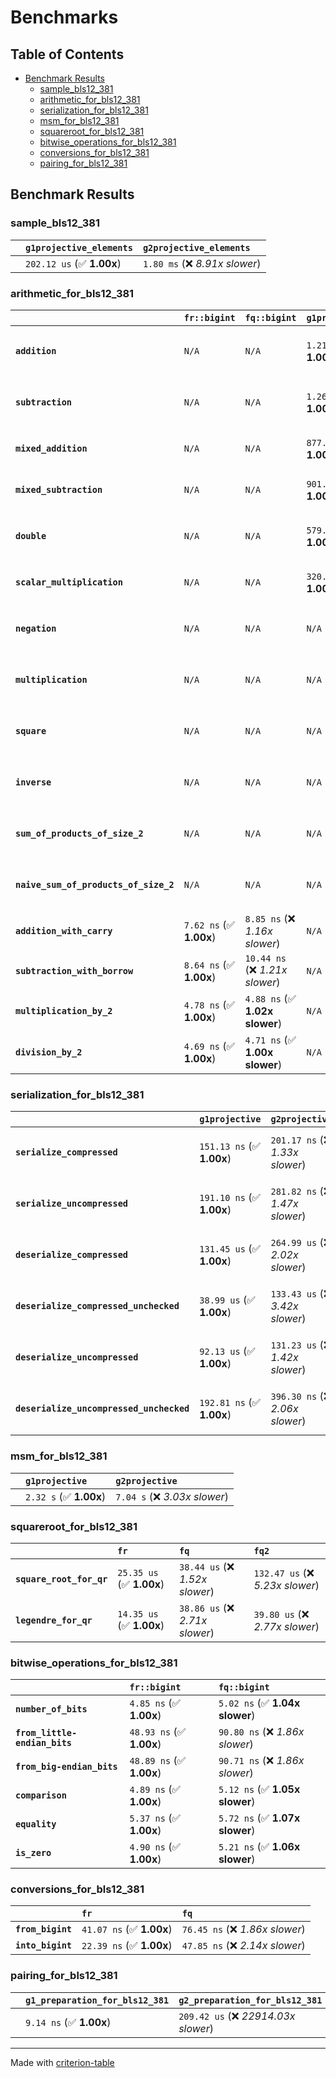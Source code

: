 # Benchmarks

## Table of Contents

- [Benchmark Results](#benchmark-results)
    - [sample_bls12_381](#sample_bls12_381)
    - [arithmetic_for_bls12_381](#arithmetic_for_bls12_381)
    - [serialization_for_bls12_381](#serialization_for_bls12_381)
    - [msm_for_bls12_381](#msm_for_bls12_381)
    - [squareroot_for_bls12_381](#squareroot_for_bls12_381)
    - [bitwise_operations_for_bls12_381](#bitwise_operations_for_bls12_381)
    - [conversions_for_bls12_381](#conversions_for_bls12_381)
    - [pairing_for_bls12_381](#pairing_for_bls12_381)

## Benchmark Results

### sample_bls12_381

|        | `g1projective_elements`          | `g2projective_elements`           |
|:-------|:---------------------------------|:--------------------------------- |
|        | `202.12 us` (✅ **1.00x**)        | `1.80 ms` (❌ *8.91x slower*)      |

### arithmetic_for_bls12_381

|                                       | `fr::bigint`            | `fq::bigint`                    | `g1projective`            | `g2projective`                   | `fq2`                            | `fq12`                            | `fq`                             | `fr`                              |
|:--------------------------------------|:------------------------|:--------------------------------|:--------------------------|:---------------------------------|:---------------------------------|:----------------------------------|:---------------------------------|:--------------------------------- |
| **`addition`**                        | `N/A`                   | `N/A`                           | `1.21 us` (✅ **1.00x**)   | `3.98 us` (❌ *3.30x slower*)     | `23.44 ns` (🚀 **51.50x faster**) | `197.02 ns` (🚀 **6.13x faster**)  | `12.56 ns` (🚀 **96.12x faster**) | `8.66 ns` (🚀 **139.34x faster**)  |
| **`subtraction`**                     | `N/A`                   | `N/A`                           | `1.26 us` (✅ **1.00x**)   | `4.04 us` (❌ *3.22x slower*)     | `23.46 ns` (🚀 **53.55x faster**) | `159.52 ns` (🚀 **7.87x faster**)  | `12.67 ns` (🚀 **99.18x faster**) | `8.78 ns` (🚀 **143.09x faster**)  |
| **`mixed_addition`**                  | `N/A`                   | `N/A`                           | `877.74 ns` (✅ **1.00x**) | `2.85 us` (❌ *3.25x slower*)     | `N/A`                            | `N/A`                             | `N/A`                            | `N/A`                             |
| **`mixed_subtraction`**               | `N/A`                   | `N/A`                           | `901.12 ns` (✅ **1.00x**) | `2.89 us` (❌ *3.21x slower*)     | `N/A`                            | `N/A`                             | `N/A`                            | `N/A`                             |
| **`double`**                          | `N/A`                   | `N/A`                           | `579.78 ns` (✅ **1.00x**) | `1.79 us` (❌ *3.09x slower*)     | `12.50 ns` (🚀 **46.37x faster**) | `67.68 ns` (🚀 **8.57x faster**)   | `7.22 ns` (🚀 **80.27x faster**)  | `6.13 ns` (🚀 **94.55x faster**)   |
| **`scalar_multiplication`**           | `N/A`                   | `N/A`                           | `320.12 us` (✅ **1.00x**) | `964.45 us` (❌ *3.01x slower*)   | `N/A`                            | `N/A`                             | `N/A`                            | `N/A`                             |
| **`negation`**                        | `N/A`                   | `N/A`                           | `N/A`                     | `N/A`                            | `22.92 ns` (❌ *3.72x slower*)    | `102.49 ns` (❌ *16.64x slower*)   | `18.60 ns` (❌ *3.02x slower*)    | `6.16 ns` (✅ **1.00x**)           |
| **`multiplication`**                  | `N/A`                   | `N/A`                           | `N/A`                     | `N/A`                            | `243.88 ns` (❌ *5.30x slower*)   | `6.25 us` (❌ *136.05x slower*)    | `76.33 ns` (❌ *1.66x slower*)    | `45.97 ns` (✅ **1.00x**)          |
| **`square`**                          | `N/A`                   | `N/A`                           | `N/A`                     | `N/A`                            | `172.56 ns` (❌ *4.55x slower*)   | `4.44 us` (❌ *117.16x slower*)    | `65.05 ns` (❌ *1.72x slower*)    | `37.90 ns` (✅ **1.00x**)          |
| **`inverse`**                         | `N/A`                   | `N/A`                           | `N/A`                     | `N/A`                            | `15.13 us` (❌ *2.12x slower*)    | `25.43 us` (❌ *3.57x slower*)     | `14.81 us` (❌ *2.08x slower*)    | `7.12 us` (✅ **1.00x**)           |
| **`sum_of_products_of_size_2`**       | `N/A`                   | `N/A`                           | `N/A`                     | `N/A`                            | `529.70 ns` (❌ *6.33x slower*)   | `12.84 us` (❌ *153.48x slower*)   | `116.37 ns` (❌ *1.39x slower*)   | `83.66 ns` (✅ **1.00x**)          |
| **`naive_sum_of_products_of_size_2`** | `N/A`                   | `N/A`                           | `N/A`                     | `N/A`                            | `519.28 ns` (❌ *5.77x slower*)   | `12.75 us` (❌ *141.69x slower*)   | `163.13 ns` (❌ *1.81x slower*)   | `89.97 ns` (✅ **1.00x**)          |
| **`addition_with_carry`**             | `7.62 ns` (✅ **1.00x**) | `8.85 ns` (❌ *1.16x slower*)    | `N/A`                     | `N/A`                            | `N/A`                            | `N/A`                             | `N/A`                            | `N/A`                             |
| **`subtraction_with_borrow`**         | `8.64 ns` (✅ **1.00x**) | `10.44 ns` (❌ *1.21x slower*)   | `N/A`                     | `N/A`                            | `N/A`                            | `N/A`                             | `N/A`                            | `N/A`                             |
| **`multiplication_by_2`**             | `4.78 ns` (✅ **1.00x**) | `4.88 ns` (✅ **1.02x slower**)  | `N/A`                     | `N/A`                            | `N/A`                            | `N/A`                             | `N/A`                            | `N/A`                             |
| **`division_by_2`**                   | `4.69 ns` (✅ **1.00x**) | `4.71 ns` (✅ **1.00x slower**)  | `N/A`                     | `N/A`                            | `N/A`                            | `N/A`                             | `N/A`                            | `N/A`                             |

### serialization_for_bls12_381

|                                          | `g1projective`            | `g2projective`                   | `fr`                               | `fq`                               | `fq2`                              | `fq12`                            |
|:-----------------------------------------|:--------------------------|:---------------------------------|:-----------------------------------|:-----------------------------------|:-----------------------------------|:--------------------------------- |
| **`serialize_compressed`**               | `151.13 ns` (✅ **1.00x**) | `201.17 ns` (❌ *1.33x slower*)   | `31.79 ns` (🚀 **4.75x faster**)    | `57.21 ns` (🚀 **2.64x faster**)    | `111.33 ns` (✅ **1.36x faster**)   | `713.46 ns` (❌ *4.72x slower*)    |
| **`serialize_uncompressed`**             | `191.10 ns` (✅ **1.00x**) | `281.82 ns` (❌ *1.47x slower*)   | `32.17 ns` (🚀 **5.94x faster**)    | `54.73 ns` (🚀 **3.49x faster**)    | `111.18 ns` (✅ **1.72x faster**)   | `713.53 ns` (❌ *3.73x slower*)    |
| **`deserialize_compressed`**             | `131.45 us` (✅ **1.00x**) | `264.99 us` (❌ *2.02x slower*)   | `52.12 ns` (🚀 **2522.04x faster**) | `93.92 ns` (🚀 **1399.50x faster**) | `213.77 ns` (🚀 **614.92x faster**) | `1.33 us` (🚀 **98.59x faster**)   |
| **`deserialize_compressed_unchecked`**   | `38.99 us` (✅ **1.00x**)  | `133.43 us` (❌ *3.42x slower*)   | `52.10 ns` (🚀 **748.28x faster**)  | `93.90 ns` (🚀 **415.22x faster**)  | `213.74 ns` (🚀 **182.41x faster**) | `1.33 us` (🚀 **29.28x faster**)   |
| **`deserialize_uncompressed`**           | `92.13 us` (✅ **1.00x**)  | `131.23 us` (❌ *1.42x slower*)   | `52.05 ns` (🚀 **1770.03x faster**) | `93.99 ns` (🚀 **980.22x faster**)  | `213.51 ns` (🚀 **431.51x faster**) | `1.33 us` (🚀 **69.23x faster**)   |
| **`deserialize_uncompressed_unchecked`** | `192.81 ns` (✅ **1.00x**) | `396.30 ns` (❌ *2.06x slower*)   | `52.16 ns` (🚀 **3.70x faster**)    | `93.99 ns` (🚀 **2.05x faster**)    | `213.58 ns` (✅ **1.11x slower**)   | `1.33 us` (❌ *6.91x slower*)      |

### msm_for_bls12_381

|        | `g1projective`          | `g2projective`                 |
|:-------|:------------------------|:------------------------------ |
|        | `2.32 s` (✅ **1.00x**)  | `7.04 s` (❌ *3.03x slower*)    |

### squareroot_for_bls12_381

|                          | `fr`                     | `fq`                            | `fq2`                             |
|:-------------------------|:-------------------------|:--------------------------------|:--------------------------------- |
| **`square_root_for_qr`** | `25.35 us` (✅ **1.00x**) | `38.44 us` (❌ *1.52x slower*)   | `132.47 us` (❌ *5.23x slower*)    |
| **`legendre_for_qr`**    | `14.35 us` (✅ **1.00x**) | `38.86 us` (❌ *2.71x slower*)   | `39.80 us` (❌ *2.77x slower*)     |

### bitwise_operations_for_bls12_381

|                               | `fr::bigint`             | `fq::bigint`                     |
|:------------------------------|:-------------------------|:-------------------------------- |
| **`number_of_bits`**          | `4.85 ns` (✅ **1.00x**)  | `5.02 ns` (✅ **1.04x slower**)   |
| **`from_little-endian_bits`** | `48.93 ns` (✅ **1.00x**) | `90.80 ns` (❌ *1.86x slower*)    |
| **`from_big-endian_bits`**    | `48.89 ns` (✅ **1.00x**) | `90.71 ns` (❌ *1.86x slower*)    |
| **`comparison`**              | `4.89 ns` (✅ **1.00x**)  | `5.12 ns` (✅ **1.05x slower**)   |
| **`equality`**                | `5.37 ns` (✅ **1.00x**)  | `5.72 ns` (✅ **1.07x slower**)   |
| **`is_zero`**                 | `4.90 ns` (✅ **1.00x**)  | `5.21 ns` (✅ **1.06x slower**)   |

### conversions_for_bls12_381

|                   | `fr`                     | `fq`                             |
|:------------------|:-------------------------|:-------------------------------- |
| **`from_bigint`** | `41.07 ns` (✅ **1.00x**) | `76.45 ns` (❌ *1.86x slower*)    |
| **`into_bigint`** | `22.39 ns` (✅ **1.00x**) | `47.85 ns` (❌ *2.14x slower*)    |

### pairing_for_bls12_381

|        | `g1_preparation_for_bls12_381`          | `g2_preparation_for_bls12_381`          | `miller_loop_for_bls12_381`          | `final_exponentiation_for_bls12_381`          | `full_pairing_for_bls12_381`           |
|:-------|:----------------------------------------|:----------------------------------------|:-------------------------------------|:----------------------------------------------|:-------------------------------------- |
|        | `9.14 ns` (✅ **1.00x**)                 | `209.42 us` (❌ *22914.03x slower*)      | `592.54 us` (❌ *64833.38x slower*)   | `1.06 ms` (❌ *116195.81x slower*)             | `1.88 ms` (❌ *205835.88x slower*)      |

---
Made with [criterion-table](https://github.com/nu11ptr/criterion-table)

